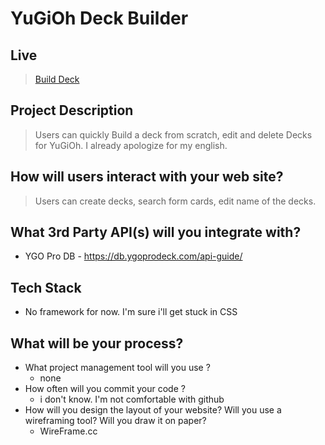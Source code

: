 # YuGiOh Deck Builder

## Live

> [Build Deck](https://twdcarlos.github.io/YuGiOh-Deck-Builder/index.html)

## Project Description

> Users can quickly Build a deck from scratch, edit and delete Decks for YuGiOh. I already apologize for my english.

## How will users interact with your web site?

> Users can create decks, search form cards, edit name of the decks.

## What 3rd Party API(s) will you integrate with?

* YGO Pro DB - https://db.ygoprodeck.com/api-guide/

## Tech Stack

* No framework for now. I'm sure i'll get stuck in CSS

## What will be your process?

* What project management tool will you use ?
  * none
* How often will you commit your code ?
  * i don't know. I'm not comfortable with github
* How will you design the layout of your website? Will you use a wireframing tool? Will you draw it on paper?
  * WireFrame.cc
